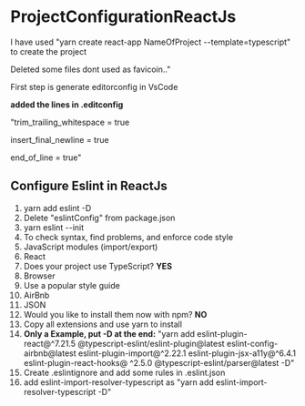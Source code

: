 # ProjectConfigurationReactJs

<p>I have used "yarn create react-app NameOfProject --template=typescript" to create the project</p>
<p>Deleted some files dont used as favicoin.."
  
<p> First step is generate editorconfig in VsCode</p>
<b><p> added the lines in .editconfig</p></b>
<p>
"trim_trailing_whitespace = true
  
insert_final_newline = true

end_of_line = true" </p>

<h2>Configure Eslint in ReactJs</h2>
<ol>
  <li>yarn add eslint -D</li>
  <li>Delete "eslintConfig" from package.json</li>
  <li>yarn eslint --init</li>
  <li>To check syntax, find problems, and enforce code style </li>
  <li>JavaScript modules (import/export)</li>
  <li>React</li>
  <li>Does your project use TypeScript? <b>YES</b></li>
  <li>Browser</li>
  <li>Use a popular style guide</li>
  <li>AirBnb</li>
  <li>JSON</li>
  <li>Would you like to install them now with npm? <b>NO</b></li>
  <li> Copy all extensions and use yarn to install</li>
  <li> <b>Only a Example, put -D at the end:</b>  "yarn add eslint-plugin-react@^7.21.5 @typescript-eslint/eslint-plugin@latest eslint-config-airbnb@latest eslint-plugin-import@^2.22.1 eslint-plugin-jsx-a11y@^6.4.1 eslint-plugin-react-hooks@ ^2.5.0 @typescript-eslint/parser@latest -D"</li>
  <li> Create .eslintignore and add some rules in .eslint.json</li>
  <li> add eslint-import-resolver-typescript as "yarn add eslint-import-resolver-typescript -D"</li>
<ol>
